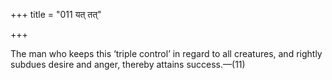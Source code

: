 +++
title = "011 यत् तत्"

+++

The man who keeps this ‘triple control’ in regard to all creatures, and rightly subdues desire and anger, thereby attains success.—(11)